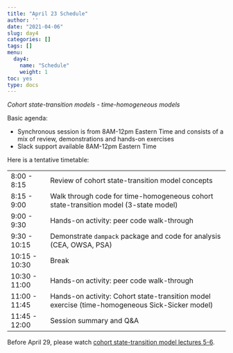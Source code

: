 ```yaml
---
title: "April 23 Schedule"
author: ''
date: "2021-04-06"
slug: day4
categories: []
tags: []
menu:
  day4:
    name: "Schedule"
    weight: 1
toc: yes
type: docs
---
```


*Cohort state-transition models - time-homogeneous models*

Basic agenda:

- Synchronous session is from 8AM-12pm Eastern Time and consists of a mix of review, demonstrations and hands-on exercises
- Slack support available 8AM-12pm Eastern Time

Here is a tentative timetable:

|                            |            |
|--------------------------------------------|:------------------|
| 8:00 - 8:15  | Review of cohort state-transition model concepts	 |
| 8:15 - 9:00| Walk through code for time-homogeneous cohort state-transition model (3-state model)  | 
| 9:00 - 9:30 | Hands-on activity: peer code walk-through |
| 9:30 - 10:15| Demonstrate `dampack` package and code for analysis (CEA, OWSA, PSA) |
| 10:15 - 10:30 | Break |
| 10:30 - 11:00| Hands-on activity: peer code walk-through  | 
| 11:00 - 11:45 | Hands-on activity: Cohort state-transition model exercise (time-homogeneous Sick-Sicker model) |
| 11:45 - 12:00 | Session summary and Q&A |

Before April 29, please watch [cohort state-transition model lectures 5-6](https://janssen-decision-modeling-workshop.netlify.app/days/day5/videos_markov1/).

